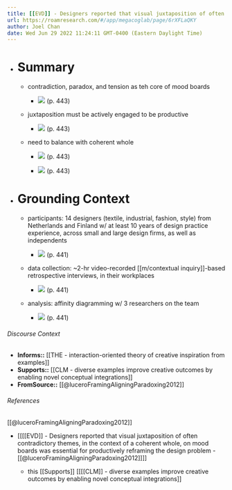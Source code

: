 ```yaml
---
title: [[EVD]] - Designers reported that visual juxtaposition of often contradictory themes, in the context of a coherent whole, on mood boards was essential for productively reframing the design problem - [[@luceroFramingAligningParadoxing2012]]
url: https://roamresearch.com/#/app/megacoglab/page/6rXFLaQKY
author: Joel Chan
date: Wed Jun 29 2022 11:24:11 GMT-0400 (Eastern Daylight Time)
---
```


- # Summary

    - contradiction, paradox, and tension as teh core of mood boards

        - ![](https://firebasestorage.googleapis.com/v0/b/firescript-577a2.appspot.com/o/imgs%2Fapp%2Fmegacoglab%2F4g-ptyddxD.png?alt=media&token=0167d5d1-45ca-4269-9f4f-8b2b00348be9) (p. 443)

    - juxtaposition must be actively engaged to be productive

        - ![](https://firebasestorage.googleapis.com/v0/b/firescript-577a2.appspot.com/o/imgs%2Fapp%2Fmegacoglab%2FNNgGs_bYz2.png?alt=media&token=b757876d-5965-4cea-b05c-ea8d5c6e4bef) (p. 443)

    - need to balance with coherent whole

        - ![](https://firebasestorage.googleapis.com/v0/b/firescript-577a2.appspot.com/o/imgs%2Fapp%2Fmegacoglab%2FX0t3KmXrzB.png?alt=media&token=689c767c-d237-4040-8bcd-a34bacb7727f) (p. 443)

        - ![](https://firebasestorage.googleapis.com/v0/b/firescript-577a2.appspot.com/o/imgs%2Fapp%2Fmegacoglab%2FdVX1jut8a4.png?alt=media&token=eaeb500f-a963-443d-9217-c930e42cda58) (p. 443)
- # Grounding Context

    - participants: 14 designers (textile, industrial, fashion, style) from Netherlands and Finland w/ at least 10 years of design practice experience, across small and large design firms, as well as independents

        - ![](https://firebasestorage.googleapis.com/v0/b/firescript-577a2.appspot.com/o/imgs%2Fapp%2Fmegacoglab%2F_0CSdpDpz8.png?alt=media&token=d4e9079c-5721-40fb-b37c-a8b89e8c1eaa) (p. 441)

    - data collection: ~2-hr video-recorded [[m/contextual inquiry]]-based retrospective interviews, in their workplaces

        - ![](https://firebasestorage.googleapis.com/v0/b/firescript-577a2.appspot.com/o/imgs%2Fapp%2Fmegacoglab%2F_LMRieap7Q.png?alt=media&token=18329925-bc57-42c5-a5e8-b1ea820d4944) (p. 441)

    - analysis: affinity diagramming w/ 3 researchers on the team

        - ![](https://firebasestorage.googleapis.com/v0/b/firescript-577a2.appspot.com/o/imgs%2Fapp%2Fmegacoglab%2FcttX5l8WB0.png?alt=media&token=3beea22f-a05d-4662-8dc4-cf1ea3651d2f) (p. 441)

###### Discourse Context

- **Informs::** [[THE - interaction-oriented theory of creative inspiration from examples]]
- **Supports::** [[CLM - diverse examples improve creative outcomes by enabling novel conceptual integrations]]
- **FromSource::** [[@luceroFramingAligningParadoxing2012]]

###### References

[[@luceroFramingAligningParadoxing2012]]

- [[[[EVD]] - Designers reported that visual juxtaposition of often contradictory themes, in the context of a coherent whole, on mood boards was essential for productively reframing the design problem - [[@luceroFramingAligningParadoxing2012]]]]

    - this [[Supports]] [[[[CLM]] - diverse examples improve creative outcomes by enabling novel conceptual integrations]]
